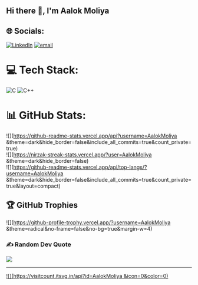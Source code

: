 ## Hi there 👋, I'm Aalok Moliya


## 🌐 Socials:
[![LinkedIn](https://img.shields.io/badge/LinkedIn-%230077B5.svg?logo=linkedin&logoColor=white)](https://linkedin.com/in/https://www.linkedin.com/in/aalok-moliya-b0bb12285?utm_source=share&utm_campaign=share_via&utm_content=profile&utm_medium=android_app) [![email](https://img.shields.io/badge/Email-D14836?logo=gmail&logoColor=white)](mailto:moliyaaalok1312@gmail.com) 

# 💻 Tech Stack:
![C](https://img.shields.io/badge/c-%2300599C.svg?style=for-the-badge&logo=c&logoColor=white) ![C++](https://img.shields.io/badge/c++-%2300599C.svg?style=for-the-badge&logo=c%2B%2B&logoColor=white)
# 📊 GitHub Stats:
![](https://github-readme-stats.vercel.app/api?username=AalokMoliya &theme=dark&hide_border=false&include_all_commits=true&count_private=true)<br/>
![](https://nirzak-streak-stats.vercel.app/?user=AalokMoliya &theme=dark&hide_border=false)<br/>
![](https://github-readme-stats.vercel.app/api/top-langs/?username=AalokMoliya &theme=dark&hide_border=false&include_all_commits=true&count_private=true&layout=compact)

## 🏆 GitHub Trophies
![](https://github-profile-trophy.vercel.app/?username=AalokMoliya &theme=radical&no-frame=false&no-bg=true&margin-w=4)

### ✍️ Random Dev Quote
![](https://quotes-github-readme.vercel.app/api?type=horizontal&theme=radical)

---
[![](https://visitcount.itsvg.in/api?id=AalokMoliya &icon=0&color=0)](https://visitcount.itsvg.in)

<!-- Proudly created with GPRM ( https://gprm.itsvg.in ) -->
